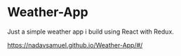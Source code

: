 # Weather-App
Just a simple weather app i build using React with Redux.

https://nadavsamuel.github.io/Weather-App/#/
